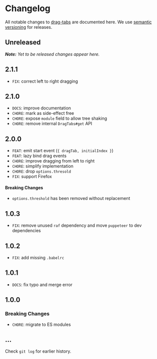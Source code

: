 # Changelog

All notable changes to [drag-tabs](https://github.com/bpmn-io/drag-tabs) are documented here. We use [semantic versioning](http://semver.org/) for releases.

## Unreleased

___Note:__ Yet to be released changes appear here._

## 2.1.1

* `FIX`: correct left to right dragging

## 2.1.0

* `DOCS`: improve documentation
* `CHORE`: mark as side-effect free
* `CHORE`: expose `module` field to allow tree shaking
* `CHORE`: remove internal `DragTabs#get` API

## 2.0.0

* `FEAT`: emit start event (`{ dragTab, initialIndex }`)
* `FEAT`: lazy bind drag events
* `CHORE`: improve dragging from left to right
* `CHORE`: simplify implementation
* `CHORE`: drop `options.thresold`
* `FIX`: support Firefox

#### Breaking Changes

* `options.threshold` has been removed without replacement

## 1.0.3

* `FIX`: remove unused `raf` dependency and move `puppeteer` to dev dependencies

## 1.0.2

* `FIX`: add missing `.babelrc`

## 1.0.1

* `DOCS`: fix typo and merge error

## 1.0.0

### Breaking Changes

* `CHORE`: migrate to ES modules

## ...

Check `git log` for earlier history.